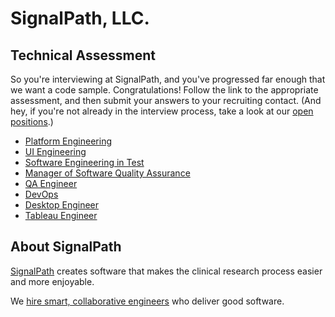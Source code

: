 # SignalPath, LLC.
## Technical Assessment
So you're interviewing at SignalPath, and you've progressed far enough that we want a code sample. Congratulations! Follow the link to the appropriate assessment, and then submit your answers to your recruiting contact. (And hey, if you're not already in the interview process, take a look at our [open positions](http://signalpath.workable.com).)

* [Platform Engineering](platform.md)
* [UI Engineering](ui.md)
* [Software Engineering in Test](set.md)
* [Manager of Software Quality Assurance](msqa.md)
* [QA Engineer](qa.md)
* [DevOps](devops.md)
* [Desktop Engineer](it.md)
* [Tableau Engineer](tableau.md)

## About SignalPath
[SignalPath](http://www.signalpath.com) creates software that makes the clinical research process easier and more enjoyable.

We [hire smart, collaborative engineers](http://signalpath.workable.com) who deliver good software.
